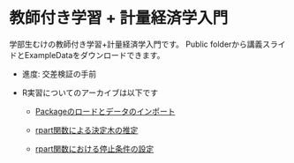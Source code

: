 # 教師付き学習 + 計量経済学入門

学部生むけの教師付き学習+計量経済学入門です。
Public folderから講義スライドとExampleDataをダウンロードできます。

- 進度: 交差検証の手前

- R実習についてのアーカイブは以下です

    - [Packageのロードとデータのインポート](https://youtu.be/KX9F6t4RUYQ)
    
    - [rpart関数による決定木の推定](https://youtu.be/xeYi3ebcTCM)
    
    - [rpart関数における停止条件の設定](https://youtu.be/G6ORhWQnAr4)
